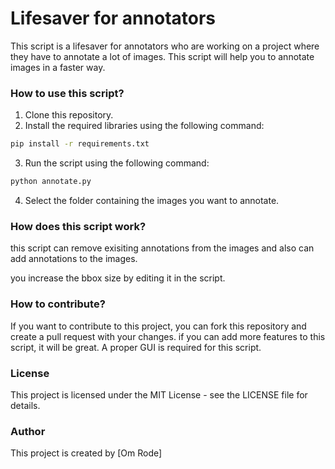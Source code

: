 # Lifesaver for annotators 

This script is a lifesaver for annotators who are working on a project where they have to annotate a lot of images. This script will help you to annotate images in a faster way.

### How to use this script?

1. Clone this repository.
2. Install the required libraries using the following command:
```bash
pip install -r requirements.txt
```
3. Run the script using the following command:
```bash
python annotate.py
```
4. Select the folder containing the images you want to annotate.

### How does this script work?

this script can remove exisiting annotations from the images and also can add annotations to the images.

you increase the bbox size by editing it in the script.

### How to contribute?

If you want to contribute to this project, you can fork this repository and create a pull request with your changes.
if you can add more features to this script, it will be great.
A proper GUI is required for this script.

### License

This project is licensed under the MIT License - see the LICENSE file for details.

### Author

This project is created by [Om Rode]

